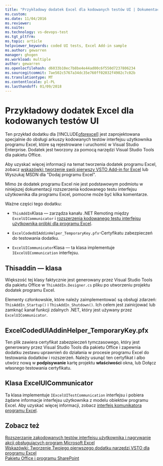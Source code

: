 ```yaml
---
title: "Przykładowy dodatek Excel dla kodowanych testów UI | Dokumentacja firmy Microsoft"
ms.custom: 
ms.date: 11/04/2016
ms.reviewer: 
ms.suite: 
ms.technology: vs-devops-test
ms.tgt_pltfrm: 
ms.topic: article
helpviewer_keywords: coded UI tests, Excel Add-in sample
ms.author: gewarren
manager: ghogen
ms.workload: multiple
author: gewarren
ms.openlocfilehash: d6033b10ec7b8be4e44ad00c6f550d7237806234
ms.sourcegitcommit: 7ae502c5767a34dc35e760ff02032f4902c7c02b
ms.translationtype: MT
ms.contentlocale: pl-PL
ms.lasthandoff: 01/09/2018
---
```

# <a name="sample-excel-add-in-for-coded-ui-testing"></a>Przykładowy dodatek Excel dla kodowanych testów UI
Ten przykład dodatku dla [!INCLUDE[ofprexcel](../test/includes/ofprexcel_md.md)] jest zaprojektowana specjalnie do obsługi arkuszy kodowanych testów interfejsu użytkownika programu Excel, które są rejestrowane i uruchomić w Visual Studio Enterprise. Dodatek jest tworzony za pomocą narzędzi Visual Studio Tools dla pakietu Office.  
  
 Aby uzyskać więcej informacji na temat tworzenia dodatek programu Excel, zobacz [wskazówki: tworzenie swój pierwszy VSTO Add-in for Excel](http://msdn.microsoft.com/Library/a855e2be-3ecf-4112-a7f5-ec0f7fad3b5f) lub Wyszukaj MSDN dla "Dodaj programu Excel".  
  
 Mimo że dodatek programu Excel nie jest podstawowym podmiotu w niniejszej dokumentacji rozszerzenia kodowanego testu interfejsu użytkownika dla programu Excel, pomocne może być kilka komentarze.  
  
 Ważne części tego dodatku:  
  
-   `ThisAddIn`Klasa — zarządza kanału .NET Remoting między `ExcelUICommunicator` i [rozszerzenia kodowanego testu interfejsu użytkownika próbki dla programu Excel](../test/sample-coded-ui-test-extension-for-excel.md).  
  
-   `ExcelCodedUIAddinHelper_TemporaryKey.pfx`-Certyfikatu zabezpieczeń do testowania dodatku.  
  
-   `ExcelUICommunicator`Klasa — ta klasa implementuje `IExcelUICommunication` interfejsu.  
  
## <a name="thisaddin-class"></a>Thisaddin — klasa  
 Większość tej klasy faktycznie jest generowany przez Visual Studio Tools dla pakietu Office w `ThisAddIn.Designer.cs` pliku po utworzeniu projektu dodatek programu Excel.  
  
 Elementy członkowskie, które należy zaimplementować są obsługi zdarzeń: `ThisAddIn_Startup()` i `ThisAddIn_Shutdown()`. Ich celem jest zainicjować lub zamknąć kanał funkcji zdalnych .NET, który jest używany przez `ExcelUICommunicator`.  
  
## <a name="excelcodeduiaddinhelpertemporarykeypfx"></a>ExcelCodedUIAddinHelper_TemporaryKey.pfx  
 Ten plik zawiera certyfikat zabezpieczeń tymczasowego, który jest generowany przez Visual Studio Tools dla pakietu Office i zapewnia dodatku zestawu uprawnień do działania w procesie programu Excel do testowania dodatków i rozszerzeń. Należy usunąć ten certyfikat i albo utwórz nową w **podpisywanie** kartę projektu **właściwości** okna, lub Dołącz własnego testowania certyfikatu.  
  
## <a name="exceluicommunicator-class"></a>Klasa ExcelUICommunicator  
 Ta klasa implementuje `IExcelUITestCommunication` interfejsu i pobiera żądane informacje interfejsu użytkownika z modelu obiektów programu Excel. Aby uzyskać więcej informacji, zobacz [interfejs komunikatora programu Excel](../test/sample-excel-communicator-interface.md).  
  
## <a name="see-also"></a>Zobacz też  
 [Rozszerzanie zakodowanych testów interfejsu użytkownika i nagrywanie akcji obsługujących program Microsoft Excel](../test/extending-coded-ui-tests-and-action-recordings-to-support-microsoft-excel.md)   
 [Wskazówki: Tworzenie Twojego pierwszego dodatku narzędzi VSTO dla programu Excel](http://msdn.microsoft.com/Library/a855e2be-3ecf-4112-a7f5-ec0f7fad3b5f)   
 [Pakietu Office i programu SharePoint](/office-dev/office-dev/office-and-sharepoint-development-in-visual-studio)
